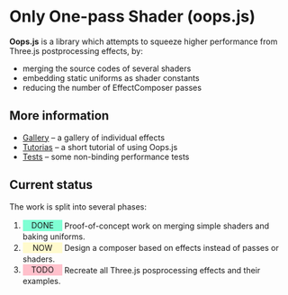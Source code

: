 # Only One-pass Shader (oops.js)

**Oops.js** is a library which attempts to squeeze higher performance from Three.js postprocessing effects, by:

* merging the source codes of several shaders
* embedding static uniforms as shader constants
* reducing the number of EffectComposer passes

<!--Additionally, the library makes small adjustment to the shaders properties,
so they are not completely the same as their Three.js counterparts.
  
A very preliminary test with the [webgl_postprocessing](https://threejs.org/examples/?q=post#webgl_postprocessing)
example shows increased performance by 50%.
-->

## More information

* [Gallery](examples/) &ndash; a gallery of individual effects
* [Tutorias](demos/) &ndash; a short tutorial of using Oops.js
* [Tests](tests/) &ndash; some non-binding performance tests
<!--* [Shaders Types](examples/types.md) &ndash; general classification of shader types-->


## Current status

The work is split into several phases:

1. <span style="display:inline-block; background:aquamarine; padding: 0.1em 0.5em; width:4em; text-align: center; margin: 0.1em 0;">DONE</span> Proof-of-concept work on merging simple shaders and baking uniforms.
2. <span style="display:inline-block; background:lemonchiffon; padding: 0.1em 0.5em; width:4em; text-align: center; margin: 0.1em 0;">NOW</span> Design a composer based on effects instead of passes or shaders.
3. <span style="display:inline-block; background:pink; padding: 0.1em 0.5em; width:4em; text-align: center; margin: 0.1em 0;">TODO</span> Recreate all Three.js posprocessing effects and their examples.

